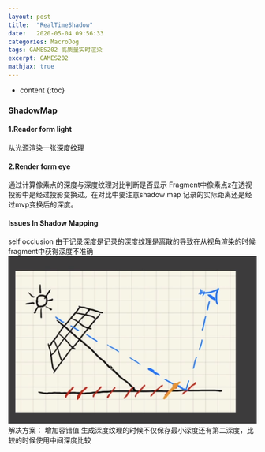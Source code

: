 ```yaml
---
layout: post
title:  "RealTimeShadow"
date:   2020-05-04 09:56:33
categories: MacroDog
tags: GAMES202-高质量实时渲染
excerpt: GAMES202
mathjax: true
---
```

* content
{:toc}

### ShadowMap
#### 1.Reader form light
从光源渲染一张深度纹理
#### 2.Render form eye
通过计算像素点的深度与深度纹理对比判断是否显示
Fragment中像素点z在透视投影中是经过投影变换过。在对比中要注意shadow map 记录的实际距离还是经过mvp变换后的深度。
#### Issues In Shadow Mapping
self occlusion
由于记录深度是记录的深度纹理是离散的导致在从视角渲染的时候fragment中获得深度不准确
![tu1](https://github.com/MacroDog/MacroDog.github.io/blob/master/image/postImage/Game202/1620111577.jpg)
解决方案：
增加容错值
生成深度纹理的时候不仅保存最小深度还有第二深度，比较的时候使用中间深度比较